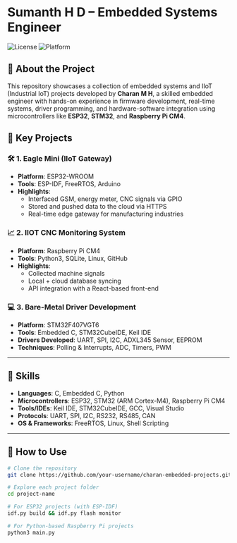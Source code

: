 # Sumanth H D – Embedded Systems Engineer

![License](https://img.shields.io/badge/status-Active-brightgreen)
![Platform](https://img.shields.io/badge/platform-Embedded%20Systems-blue)

## 🚀 About the Project

This repository showcases a collection of embedded systems and IIoT (Industrial IoT) projects developed by **Charan M H**, a skilled embedded engineer with hands-on experience in firmware development, real-time systems, driver programming, and hardware-software integration using microcontrollers like **ESP32**, **STM32**, and **Raspberry Pi CM4**.

## 🧠 Key Projects

### 🛠️ 1. Eagle Mini (IIoT Gateway)
- **Platform**: ESP32-WROOM
- **Tools**: ESP-IDF, FreeRTOS, Arduino
- **Highlights**:
  - Interfaced GSM, energy meter, CNC signals via GPIO
  - Stored and pushed data to the cloud via HTTPS
  - Real-time edge gateway for manufacturing industries

### 📈 2. IIOT CNC Monitoring System
- **Platform**: Raspberry Pi CM4
- **Tools**: Python3, SQLite, Linux, GitHub
- **Highlights**:
  - Collected machine signals
  - Local + cloud database syncing
  - API integration with a React-based front-end

### 💻 3. Bare-Metal Driver Development
- **Platform**: STM32F407VGT6
- **Tools**: Embedded C, STM32CubeIDE, Keil IDE
- **Drivers Developed**: UART, SPI, I2C, ADXL345 Sensor, EEPROM
- **Techniques**: Polling & Interrupts, ADC, Timers, PWM

---

## 🧰 Skills

- **Languages**: C, Embedded C, Python
- **Microcontrollers**: ESP32, STM32 (ARM Cortex-M4), Raspberry Pi CM4
- **Tools/IDEs**: Keil IDE, STM32CubeIDE, GCC, Visual Studio
- **Protocols**: UART, SPI, I2C, RS232, RS485, CAN
- **OS & Frameworks**: FreeRTOS, Linux, Shell Scripting

---

## 🧪 How to Use

```bash
# Clone the repository
git clone https://github.com/your-username/charan-embedded-projects.git

# Explore each project folder
cd project-name

# For ESP32 projects (with ESP-IDF)
idf.py build && idf.py flash monitor

# For Python-based Raspberry Pi projects
python3 main.py
